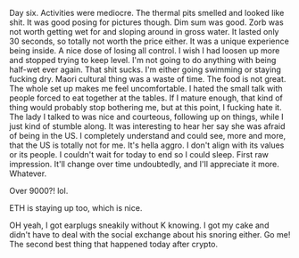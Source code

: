 Day six. Activities were mediocre. The thermal pits smelled and looked like shit. It was good posing for pictures though. Dim sum was good. Zorb was not worth getting wet for and sloping around in gross water. It lasted only 30 seconds, so totally not worth the price either. It was a unique experience being inside. A nice dose of losing all control. I wish I had loosen up more and stopped trying to keep level. I'm not going to do anything with being half-wet ever again. That shit sucks. I'm either going swimming or staying fucking dry. Maori cultural thing was a waste of time. The food is not great. The whole set up makes me feel uncomfortable. I hated the small talk with people forced to eat together at the tables. If I mature enough, that kind of thing would probably stop bothering me, but at this point, I fucking hate it. The lady I talked to was nice and courteous, following up on things, while I just kind of stumble along. It was interesting to hear her say she was afraid of being in the US. I completely understand and could see, more and more, that the US is totally not for me. It's hella aggro. I don't align with its values or its people. I couldn't wait for today to end so I could sleep. First raw impression. It'll change over time undoubtedly, and I'll appreciate it more. Whatever.

Over 9000?! lol.

ETH is staying up too, which is nice.

OH yeah, I got earplugs sneakily without K knowing. I got my cake and didn't have to deal with the social exchange about his snoring either. Go me! The second best thing that happened today after crypto.

